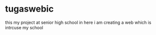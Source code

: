 # tugaswebic
  this my project at senior high school
  in here i am creating a web which is intrcuse my school
